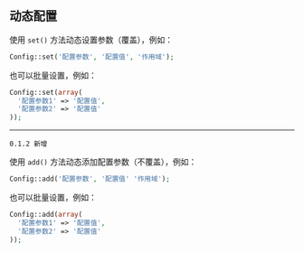 ## 动态配置

使用 `set()` 方法动态设置参数（覆盖），例如：

``` php
Config::set('配置参数', '配置值', '作用域');
```

也可以批量设置，例如：

``` php
Config::set(array(
  '配置参数1' => '配置值',
  '配置参数2' => '配置值'
));
```

----------

`0.1.2 新增`

使用 `add()` 方法动态添加配置参数（不覆盖），例如：

``` php
Config::add('配置参数', '配置值' '作用域');
```

也可以批量设置，例如：

``` php
Config::add(array(
  '配置参数1' => '配置值',
  '配置参数2' => '配置值'
));
```
